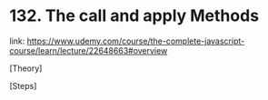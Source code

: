 # 132. The call and apply Methods
link: https://www.udemy.com/course/the-complete-javascript-course/learn/lecture/22648663#overview

[Theory]




[Steps]


